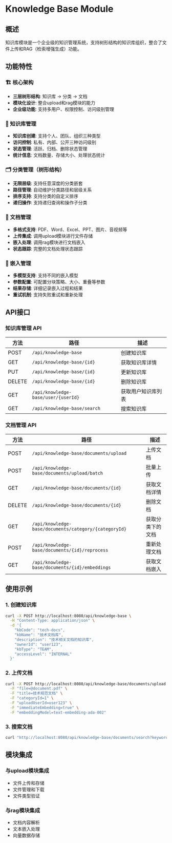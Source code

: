# Knowledge Base Module

## 概述

知识库模块是一个企业级的知识管理系统，支持树形结构的知识库组织，整合了文件上传和RAG（检索增强生成）功能。

## 功能特性

### 🏗️ 核心架构
- **三层树形结构**: 知识库 → 分类 → 文档
- **模块化设计**: 整合upload和rag模块的能力
- **企业级功能**: 支持多用户、权限控制、访问级别管理

### 📁 知识库管理
- **知识库创建**: 支持个人、团队、组织三种类型
- **访问控制**: 私有、内部、公开三种访问级别
- **状态管理**: 活跃、归档、删除状态管理
- **统计信息**: 文档数量、存储大小、处理状态统计

### 🗂️ 分类管理（树形结构）
- **无限层级**: 支持任意深度的分类嵌套
- **路径管理**: 自动维护分类路径和层级关系
- **排序支持**: 支持分类的自定义排序
- **递归操作**: 支持递归查询和操作子分类

### 📄 文档管理
- **多格式支持**: PDF、Word、Excel、PPT、图片、音视频等
- **上传集成**: 调用upload模块进行文件存储
- **嵌入处理**: 调用rag模块进行文档嵌入
- **状态跟踪**: 完整的文档处理状态跟踪

### 🧠 嵌入管理
- **多模型支持**: 支持不同的嵌入模型
- **参数配置**: 可配置分块策略、大小、重叠等参数
- **结果存储**: 详细记录嵌入过程和结果
- **重试机制**: 支持失败重试和重新处理

## API接口

### 知识库管理 API

| 方法 | 路径 | 描述 |
|------|------|------|
| POST | `/api/knowledge-base` | 创建知识库 |
| GET | `/api/knowledge-base/{id}` | 获取知识库详情 |
| PUT | `/api/knowledge-base/{id}` | 更新知识库 |
| DELETE | `/api/knowledge-base/{id}` | 删除知识库 |
| GET | `/api/knowledge-base/user/{userId}` | 获取用户知识库列表 |
| GET | `/api/knowledge-base/search` | 搜索知识库 |

### 文档管理 API

| 方法 | 路径 | 描述 |
|------|------|------|
| POST | `/api/knowledge-base/documents/upload` | 上传文档 |
| POST | `/api/knowledge-base/documents/upload/batch` | 批量上传 |
| GET | `/api/knowledge-base/documents/{id}` | 获取文档详情 |
| DELETE | `/api/knowledge-base/documents/{id}` | 删除文档 |
| GET | `/api/knowledge-base/documents/category/{categoryId}` | 获取分类下的文档 |
| POST | `/api/knowledge-base/documents/{id}/reprocess` | 重新处理文档 |
| GET | `/api/knowledge-base/documents/{id}/embeddings` | 获取文档嵌入 |

## 使用示例

### 1. 创建知识库

```bash
curl -X POST http://localhost:8080/api/knowledge-base \
  -H "Content-Type: application/json" \
  -d '{
    "kbCode": "tech-docs",
    "kbName": "技术文档库",
    "description": "技术相关文档的知识库",
    "ownerId": "user123",
    "kbType": "TEAM",
    "accessLevel": "INTERNAL"
  }'
```

### 2. 上传文档

```bash
curl -X POST http://localhost:8080/api/knowledge-base/documents/upload \
  -F "file=@document.pdf" \
  -F "title=技术规范文档" \
  -F "categoryId=1" \
  -F "uploadUserId=user123" \
  -F "immediateEmbedding=true" \
  -F "embeddingModel=text-embedding-ada-002"
```

### 3. 搜索文档

```bash
curl "http://localhost:8080/api/knowledge-base/documents/search?keyword=API&page=0&size=10"
```

## 模块集成

### 与upload模块集成
- 文件上传和存储
- 文件管理和下载
- 文件类型验证

### 与rag模块集成  
- 文档内容解析
- 文本嵌入处理
- 向量数据存储